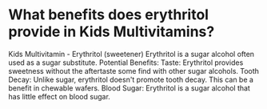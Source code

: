 # What benefits does erythritol provide in Kids Multivitamins?

Kids Multivitamin - Erythritol (sweetener) Erythritol is a sugar alcohol often used as a sugar substitute. Potential Benefits: Taste: Erythritol provides sweetness without the aftertaste some find with other sugar alcohols. Tooth Decay: Unlike sugar, erythritol doesn't promote tooth decay. This can be a benefit in chewable wafers. Blood Sugar: Erythritol is a sugar alcohol that has little effect on blood sugar.